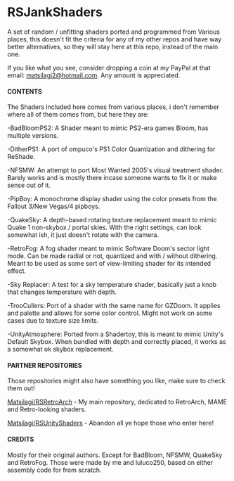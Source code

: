 # RSJankShaders
 A set of random / unfitting shaders ported and programmed from Various places, this doesn't fit the criteria for any of my other repos and have way better alternatives, so they will stay here at this repo, instead of the main one. 
 
 If you like what you see, consider dropping a coin at my PayPal at that email: matsilagi2@hotmail.com. Any amount is appreciated.

#### CONTENTS
 The Shaders included here comes from various places, i don't remember where all of them comes from, but here they are:
 
 -BadBloomPS2: A Shader meant to mimic PS2-era games Bloom, has multiple versions.
 
 -DitherPS1: A port of ompuco's PS1 Color Quantization and dithering for ReShade.
 
 -NFSMW: An attempt to port Most Wanted 2005's visual treatment shader. Barely works and is mostly there incase someone wants to fix it or make sense out of it.
 
 -PipBoy: A monochrome display shader using the color presets from the Fallout 3/New Vegas/4 pipboys.
 
 -QuakeSky: A depth-based rotating texture replacement meant to mimic Quake 1 non-skybox / portal skies. With the right settings, can look somewhat ish, it just doesn't rotate with the camera.
 
 -RetroFog: A fog shader meant to mimic Software Doom's sector light mode. Can be made radial or not, quantized and with / without dithering. Meant to be used as some sort of view-limiting shader for its intended effect.
 
 -Sky Replacer: A test for a sky temperature shader, basically just a knob that changes temperature with depth.
 
 -TrooCullers: Port of a shader with the same name for GZDoom. It applies and palette and allows for some color control. Might not work on some cases due to texture size limits.
 
 -UnityAtmosphere: Ported from a Shadertoy, this is meant to mimic Unity's Default Skybox. When bundled with depth and correctly placed, it works as a somewhat ok skybox replacement.

#### PARTNER REPOSITORIES

Those repositories might also have something you like, make sure to check them out! 

[Matsilagi/RSRetroArch](https://github.com/Matsilagi/RSRetroArch) - My main repository, dedicated to RetroArch, MAME and Retro-looking shaders.

[Matsilagi/RSUnityShaders](https://github.com/Matsilagi/RSUnityShaders) - Abandon all ye hope those who enter here!
	 
#### CREDITS

 Mostly for their original authors. Except for BadBloom, NFSMW, QuakeSky and RetroFog. Those were made by me and luluco250, based on either assembly code for from scratch.
